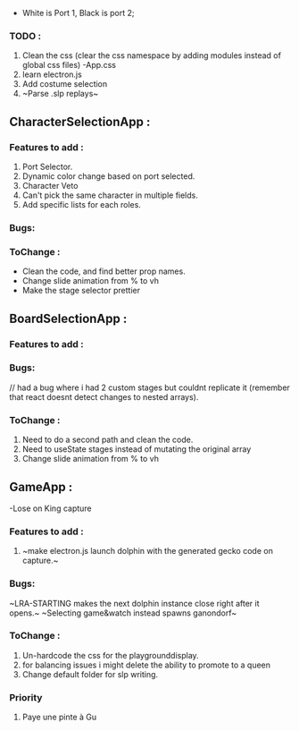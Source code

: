 - White is Port 1, Black is port 2;

### TODO :
1. Clean the css (clear the css namespace by adding modules instead of global css files)
-App.css
2. learn electron.js
3. Add costume selection
4. ~Parse .slp replays~

## CharacterSelectionApp : 

### Features to add :
1. Port Selector.
2. Dynamic color change based on port selected.
3. Character Veto
4. Can't pick the same character in multiple fields.
5. Add specific lists for each roles.

### Bugs:

### ToChange :
- Clean the code, and find better prop names.
- Change slide animation from % to vh
- Make the stage selector prettier

## BoardSelectionApp : 

### Features to add :

### Bugs:
// had a bug where i had 2 custom stages but couldnt replicate it (remember that react doesnt detect changes to nested arrays).

### ToChange :
1. Need to do a second path and clean the code.
2. Need to useState stages instead of mutating the original array
3. Change slide animation from % to vh

## GameApp : 
-Lose on King capture

### Features to add :
1. ~make electron.js launch dolphin with the generated gecko code on capture.~

### Bugs:
~LRA-STARTING makes the next dolphin instance close right after it opens.~
~Selecting game&watch instead spawns ganondorf~

### ToChange :
1. Un-hardcode the css for the playgrounddisplay.
2. for balancing issues i might delete the ability to promote to a queen
3. Change default folder for slp writing.

### Priority
1. Paye une pinte à Gu
